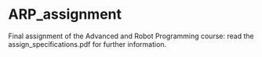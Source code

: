 # ARP_assignment
Final assignment of the Advanced and Robot Programming course: read the assign_specifications.pdf for further information.
